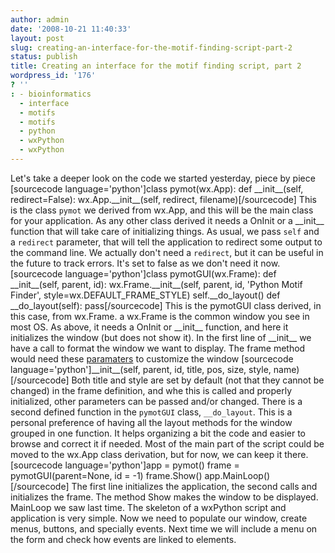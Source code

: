 ```yaml
---
author: admin
date: '2008-10-21 11:40:33'
layout: post
slug: creating-an-interface-for-the-motif-finding-script-part-2
status: publish
title: Creating an interface for the motif finding script, part 2
wordpress_id: '176'
? ''
: - bioinformatics
  - interface
  - motifs
  - motifs
  - python
  - wxPython
  - wxPython
---
```


Let's take a deeper look on the code we started yesterday, piece by
piece [sourcecode language='python']class pymot(wx.App): def
\_\_init\_\_(self, redirect=False): wx.App.\_\_init\_\_(self, redirect,
filename)[/sourcecode] This is the class `pymot` we derived from wx.App,
and this will be the main class for your application. As any other class
derived it needs a OnInit or a \_\_init\_\_ function that will take care
of initializing things. As usual, we pass `self` and a `redirect`
parameter, that will tell the application to redirect some output to the
command line. We actually don't need a `redirect`, but it can be useful
in the future to track errors. It's set to false as we don't need it
now. [sourcecode language='python']class pymotGUI(wx.Frame): def
\_\_init\_\_(self, parent, id): wx.Frame.\_\_init\_\_(self, parent, id,
'Python Motif Finder', style=wx.DEFAULT\_FRAME\_STYLE)
self.\_\_do\_layout() def \_\_do\_layout(self): pass[/sourcecode] This
is the pymotGUI class derived, in this case, from wx.Frame. a wx.Frame
is the common window you see in most OS. As above, it needs a OnInit or
\_\_init\_\_ function, and here it initializes the window (but does not
show it). In the first line of \_\_init\_\_ we have a call to format the
window we want to display. The frame method would need these
[paramaters](http://www.wxpython.org/docs/api/wx.Frame-class.html) to
customize the window [sourcecode language='python']\_\_init\_\_(self,
parent, id, title, pos, size, style, name)[/sourcecode] Both title and
style are set by default (not that they cannot be changed) in the frame
definition, and whe this is called and properly initialized, other
parameters can be passed and/or changed. There is a second defined
function in the `pymotGUI` class, `__do_layout`. This is a personal
preference of having all the layout methods for the window grouped in
one function. It helps organizing a bit the code and easier to browse
and correct it if needed. Most of the main part of the script could be
moved to the wx.App class derivation, but for now, we can keep it there.
[sourcecode language='python']app = pymot() frame =
pymotGUI(parent=None, id = -1) frame.Show() app.MainLoop()[/sourcecode]
The first line initializes the application, the second calls and
initializes the frame. The method Show makes the window to be displayed.
MainLoop we saw last time. The skeleton of a wxPython script and
application is very simple. Now we need to populate our window, create
menus, buttons, and specially events. Next time we will include a menu
on the form and check how events are linked to elements.
